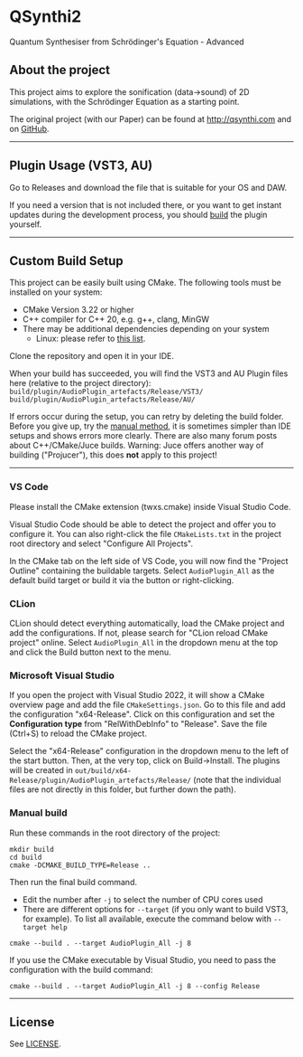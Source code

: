 # QSynthi2
Quantum Synthesiser from Schrödinger's Equation - Advanced

## About the project

This project aims to explore the sonification (data→sound) of 2D simulations,
with the Schrödinger Equation as a starting point.

The original project (with our Paper) can be found at http://qsynthi.com 
and on [GitHub](https://github.com/arth3mis/qsynthi).

---

## Plugin Usage (VST3, AU)

Go to Releases and download the file that is suitable for your
OS and DAW.

If you need a version that is not included there, or you want to
get instant updates during the development process, 
you should [build](#custom-build-setup) the plugin yourself.

---

## Custom Build Setup

This project can be easily built using CMake.
The following tools must be installed on your system:
- CMake Version 3.22 or higher
- C++ compiler for C++ 20, e.g. g++, clang, MinGW
- There may be additional dependencies depending on your system
  - Linux: please refer to [this list](https://github.com/juce-framework/JUCE/blob/master/docs/Linux%20Dependencies.md).

Clone the repository and open it in your IDE.

When your build has succeeded, you will find the VST3 and AU Plugin files here (relative to the project directory):
``build/plugin/AudioPlugin_artefacts/Release/VST3/``
``build/plugin/AudioPlugin_artefacts/Release/AU/``

If errors occur during the setup, you can retry by deleting the build folder.
Before you give up, try the [manual method](#manual-build), it is sometimes simpler than IDE setups
and shows errors more clearly.
There are also many forum posts about C++/CMake/Juce builds. Warning: Juce offers
another way of building ("Projucer"), this does **not** apply to this project!

---

### VS Code

Please install the CMake extension (twxs.cmake) inside Visual Studio Code.

Visual Studio Code should be able to detect the project and offer you to configure it.
You can also right-click the file ``CMakeLists.txt`` in the project root directory and select "Configure All Projects".

In the CMake tab on the left side of VS Code, you will now find the "Project Outline" containing
the buildable targets. Select ``AudioPlugin_All`` as the default build target or build it
via the button or right-clicking.


### CLion

CLion should detect everything automatically, load the CMake project and add the configurations.
If not, please search for "CLion reload CMake project" online.
Select ``AudioPlugin_All`` in the dropdown menu at the top and click the Build button next to the menu.


### Microsoft Visual Studio

If you open the project with Visual Studio 2022, it will show a CMake overview page
and add the file ``CMakeSettings.json``. Go to this file and add the configuration "x64-Release".
Click on this configuration and set the **Configuration type** from "RelWithDebInfo" to "Release".
Save the file (Ctrl+S) to reload the CMake project.

Select the "x64-Release" configuration in the dropdown menu to the left of the start button.
Then, at the very top, click on Build→Install. The plugins will be created in 
``out/build/x64-Release/plugin/AudioPlugin_artefacts/Release/`` 
(note that the individual files are not directly in this folder, but further down the path).


### Manual build

Run these commands in the root directory of the project:
```
mkdir build
cd build
cmake -DCMAKE_BUILD_TYPE=Release ..
```
Then run the final build command.
- Edit the number after ``-j`` to select the number of CPU cores used
- There are different options for ``--target`` (if you only want to build VST3, for example). 
  To list all available, execute the command below with ``--target help``
```
cmake --build . --target AudioPlugin_All -j 8
```
If you use the CMake executable by Visual Studio, you need to pass
the configuration with the build command:
```
cmake --build . --target AudioPlugin_All -j 8 --config Release
```


---

## License
See [LICENSE](LICENSE).

